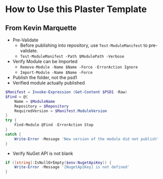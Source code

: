 # How to Use this Plaster Template

## From Kevin Marquette

* Pre-Validate
  * Before publishing into repository, use `Test-ModuleManifest` to pre-validate.
  * `Test-ModuleManifest -Path $ModulePath -Verbose`
* Verify Module can be Imported
  * `Remove-Module -Name $Name -Force -ErrorAction Ignore`
  * `Import-Module -Name $Name -Force`
* Publish the folder, not the psd1
* Verified module actually published

```powershell
$Manifest = Invoke-Expression (Get-Content $PSD1 -Raw)
$Find = @{
    Name = $ModuleName
    Repository = $Repository
    RequiredVersion = $Manifest.ModuleVersion
}
try {
    Find-Module @Find -ErrorAction Stop
}
catch {
    Write-Error -Message 'New version of the module did not publish'
}
```

* Verify NuGet API is not blank

```powershell
if ([string]:IsNullOrEmpty($env:NugetApiKey)) {
    Write-Error -Message '[NugetApiKey] is not defined'
}
```
